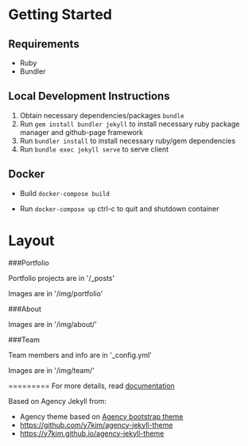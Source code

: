# Getting Started
## Requirements
- Ruby
- Bundler

## Local Development Instructions
1. Obtain necessary dependencies/packages `bundle`
2. Run ```gem install bundler jekyll``` to install necessary ruby package manager and github-page framework
3. Run ```bundler install``` to install necessary ruby/gem dependencies
4. Run ```bundle exec jekyll serve``` to serve client

## Docker
- Build
```docker-compose build```

- Run
```docker-compose up```
ctrl-c to quit and shutdown container


# Layout

###Portfolio 

Portfolio projects are in '/_posts'

Images are in '/img/portfolio'

###About

Images are in '/img/about/'

###Team

Team members and info are in '_config.yml'

Images are in '/img/team/'

=========
For more details, read [documentation](http://jekyllrb.com/)

Based on Agency Jekyll from:
 - Agency theme based on [Agency bootstrap theme ](https://startbootstrap.com/template-overviews/agency/)
 - https://github.com/y7kim/agency-jekyll-theme
 - https://y7kim.github.io/agency-jekyll-theme
